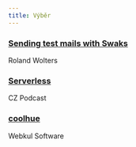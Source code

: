 ```yaml
---
title: Výběr
---
```


### [Sending test mails with Swaks](https://liquidat.wordpress.com/2013/03/20/howto-sending-test-mails-with-swaks/)
Roland Wolters

### [Serverless](https://soundcloud.com/czpodcast-1/cz-podcast-173-serverless)
CZ Podcast

### [coolhue](https://webkul.github.io/coolhue/)
Webkul Software
